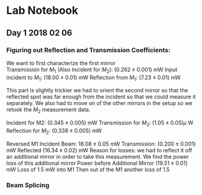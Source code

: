 # Lab Notebook 
## Day 1 2018 02 06
### Figuring out Reflection and Transmission Coefficients:

We want to first characterize the first mirror  
Transmission for $M_1$ (Also Incident for $M_2$): 
$(0.262 \pm 0.001)$ mW 
Input incident to $M_1$: 
$(18.00 \pm 0.01 )$ mW
Reflection from $M_1$: 
$(7.23 \pm 0.01)$ mW 

This part is slightly trickier we had to orient the second mirror so that the reflected spot was far enough from the incident so that we could measure it separately.  We also had to move on of the other mirrors in the setup so we retook the $M_2$ measurement data. 

Incident for M2:
$(0.345 \pm 0.005)$ mW 
Transmission for $M_2$:
$(1.05 \pm 0.05) \mu$ W 
Reflection for $M_2$:
$(0.338 \pm 0.005)$  mW

Reversed M1
Incident Beam:
$18.08 \pm 0.05$ mW
Transmission:
$(0.200 \pm 0.001 )$ mW
Reflected 
$(16.34 \pm 0.02)$ mW
	Reason for losses: we had to reflect it off an additional mirror in order to take this measurement. We find the power loss of this additional mirror
Power before Additional Mirror
$(19.51 \pm 0.01)$ mW
 Loss of 1.5 mW into M1 
 Then out of the M1 another loss of 1.5
 
### Beam Splicing 
	

<!--stackedit_data:
eyJoaXN0b3J5IjpbLTg3NjY5Mjc3MywtMjAxNTM2MTgxLC0yMD
Y3NTMxNzQxLC02MzI3NjA2NzgsLTEyOTM1MjI2NDRdfQ==
-->